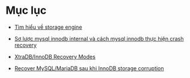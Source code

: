 # Mục lục

- [Tìm hiểu về storage engine](storage_engine.md)

- [Sơ lược mysql innodb internal và cách mysql innodb thực hiện crash recovery](innodb.md)

- [XtraDB/InnoDB Recovery Modes](recovery_modes.md)

- [Recover MySQL/MariaDB sau khi InnoDB storage corruption](recover.md)